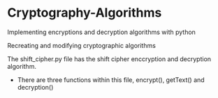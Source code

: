 # Cryptography-Algorithms
Implementing encryptions and decryption algorithms with python

Recreating and modifying cryptographic algorithms

The shift_cipher.py file has the shift cipher enccryption and decryption algorithm.
- There are three functions within this file, encrypt(), getText() and decryption()